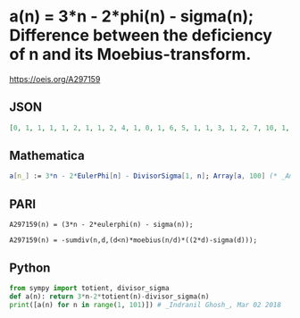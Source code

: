 # a\(n\) \= 3\*n \- 2\*phi\(n\) \- sigma\(n\); Difference between the deficiency of n and its Moebius\-transform\.
https://oeis.org/A297159
## JSON
```JSON
[0, 1, 1, 1, 1, 2, 1, 1, 2, 4, 1, 0, 1, 6, 5, 1, 1, 3, 1, 2, 7, 10, 1, -4, 4, 12, 5, 4, 1, 2, 1, 1, 11, 16, 9, -7, 1, 18, 13, -2, 1, 6, 1, 8, 9, 22, 1, -12, 6, 17, 17, 10, 1, 6, 13, 0, 19, 28, 1, -20, 1, 30, 13, 1, 15, 14, 1, 14, 23, 18, 1, -27, 1, 36, 21, 16, 15, 18, 1, -10, 14, 40, 1, -20, 19, 42, 29, 4, 1, -12, 17, 20, 31, 46, 21, -28, 1, 39, 21, 3, 1, 26]
```
## Mathematica
```Mathematica
a[n_] := 3*n - 2*EulerPhi[n] - DivisorSigma[1, n]; Array[a, 100] (* _Amiram Eldar_, Dec 04 2023 *)
```
## PARI
```PARI
A297159(n) = (3*n - 2*eulerphi(n) - sigma(n));
```
```PARI
A297159(n) = -sumdiv(n,d,(d<n)*moebius(n/d)*((2*d)-sigma(d)));
```
## Python
```Python
from sympy import totient, divisor_sigma
def a(n): return 3*n-2*totient(n)-divisor_sigma(n)
print([a(n) for n in range(1, 101)]) # _Indranil Ghosh_, Mar 02 2018
```
